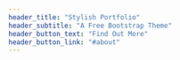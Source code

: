 ```yaml
---
header_title: "Stylish Portfolio"
header_subtitle: "A Free Bootstrap Theme"
header_button_text: "Find Out More"
header_button_link: "#about"
---
```

